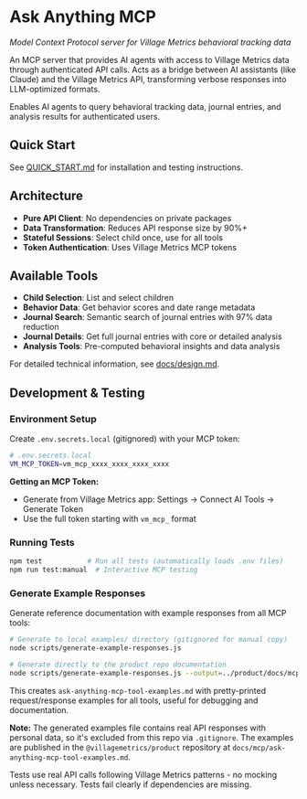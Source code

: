 # Ask Anything MCP
*Model Context Protocol server for Village Metrics behavioral tracking data*

An MCP server that provides AI agents with access to Village Metrics data through authenticated API calls. Acts as a bridge between AI assistants (like Claude) and the Village Metrics API, transforming verbose responses into LLM-optimized formats.

Enables AI agents to query behavioral tracking data, journal entries, and analysis results for authenticated users.

## Quick Start

See [QUICK_START.md](QUICK_START.md) for installation and testing instructions.

## Architecture

- **Pure API Client**: No dependencies on private packages
- **Data Transformation**: Reduces API response size by 90%+
- **Stateful Sessions**: Select child once, use for all tools
- **Token Authentication**: Uses Village Metrics MCP tokens

## Available Tools

- **Child Selection**: List and select children
- **Behavior Data**: Get behavior scores and date range metadata  
- **Journal Search**: Semantic search of journal entries with 97% data reduction
- **Journal Details**: Get full journal entries with core or detailed analysis
- **Analysis Tools**: Pre-computed behavioral insights and data analysis

For detailed technical information, see [docs/design.md](docs/design.md).

## Development & Testing

### Environment Setup

Create `.env.secrets.local` (gitignored) with your MCP token:

```bash
# .env.secrets.local
VM_MCP_TOKEN=vm_mcp_xxxx_xxxx_xxxx_xxxx
```

**Getting an MCP Token:**
- Generate from Village Metrics app: Settings → Connect AI Tools → Generate Token
- Use the full token starting with `vm_mcp_` format

### Running Tests

```bash
npm test           # Run all tests (automatically loads .env files)
npm run test:manual  # Interactive MCP testing
```

### Generate Example Responses

Generate reference documentation with example responses from all MCP tools:

```bash
# Generate to local examples/ directory (gitignored for manual copy)
node scripts/generate-example-responses.js

# Generate directly to the product repo documentation
node scripts/generate-example-responses.js --output=../product/docs/mcp
```

This creates `ask-anything-mcp-tool-examples.md` with pretty-printed request/response examples for all tools, useful for debugging and documentation.

**Note:** The generated examples file contains real API responses with personal data, so it's excluded from this repo via `.gitignore`. The examples are published in the `@villagemetrics/product` repository at `docs/mcp/ask-anything-mcp-tool-examples.md`.

Tests use real API calls following Village Metrics patterns - no mocking unless necessary. Tests fail clearly if dependencies are missing.